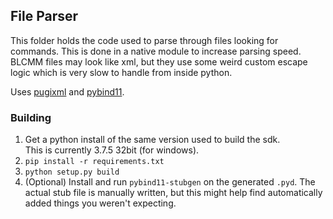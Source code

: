 ## File Parser
This folder holds the code used to parse through files looking for commands. This is done in a
native module to increase parsing speed. BLCMM files may look like xml, but they use some weird
custom escape logic which is very slow to handle from inside python.

Uses [pugixml](https://pugixml.org/) and [pybind11](https://pybind11.readthedocs.io/).

### Building
1. Get a python install of the same version used to build the sdk.    
   This is currently 3.7.5 32bit (for windows).
2. `pip install -r requirements.txt`
3. `python setup.py build`
4. (Optional) Install and run `pybind11-stubgen` on the generated `.pyd`. The actual stub file is
   manually written, but this might help find automatically added things you weren't expecting.
